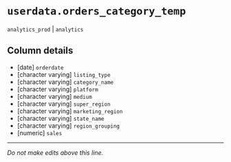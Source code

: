 # `userdata.orders_category_temp`
`analytics_prod` | `analytics`

## Column details
* [date]      `orderdate`
* [character varying] `listing_type`
* [character varying] `category_name`
* [character varying] `platform`
* [character varying] `medium`
* [character varying] `super_region`
* [character varying] `marketing_region`
* [character varying] `state_name`
* [character varying] `region_grouping`
* [numeric]   `sales`

-------------------------------------------------------------------------------
*Do not make edits above this line.*
